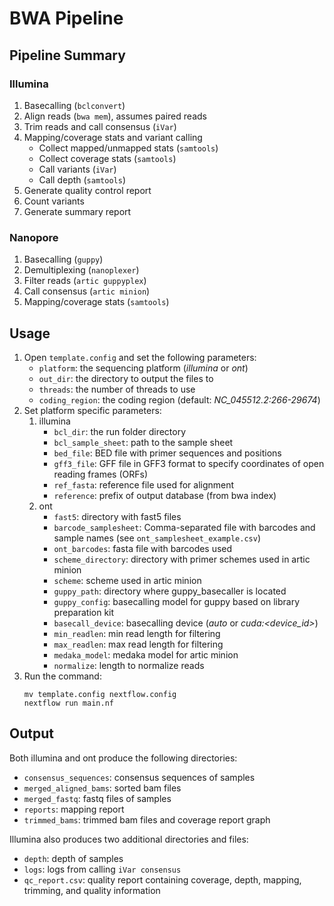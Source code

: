 # BWA Pipeline

## Pipeline Summary

### Illumina

1. Basecalling (`bclconvert`)
2. Align reads (`bwa mem`), assumes paired reads
3. Trim reads and call consensus (`iVar`)
4. Mapping/coverage stats and variant calling
    * Collect mapped/unmapped stats (`samtools`)
    * Collect coverage stats (`samtools`)
    * Call variants (`iVar`)
    * Call depth (`samtools`)
5. Generate quality control report
6. Count variants
7. Generate summary report

### Nanopore

1. Basecalling (`guppy`)
2. Demultiplexing (`nanoplexer`)
3. Filter reads (`artic guppyplex`)
4. Call consensus (`artic minion`)
5. Mapping/coverage stats (`samtools`)

## Usage

1. Open `template.config` and set the following parameters:
    * `platform`: the sequencing platform (*illumina* or *ont*) 
    * `out_dir`: the directory to output the files to
    * `threads`: the number of threads to use
    * `coding_region`: the coding region (default: *NC_045512.2:266-29674*)
2. Set platform specific parameters:
    1. illumina
        * `bcl_dir`: the run folder directory
        * `bcl_sample_sheet`:  path to the sample sheet
        * `bed_file`: BED file with primer sequences and positions
        * `gff3_file`: GFF file in  GFF3 format to specify coordinates of open reading frames (ORFs)
        * `ref_fasta`: reference file used for alignment
        * `reference`: prefix of output database (from bwa index)
    2. ont
        * `fast5`: directory with fast5 files
        * `barcode_samplesheet`: Comma-separated file with barcodes and sample names (see `ont_samplesheet_example.csv`)
        * `ont_barcodes`: fasta file with barcodes used
        * `scheme_directory`: directory with primer schemes used in artic minion
        * `scheme`: scheme used in artic minion
        * `guppy_path`: directory where guppy_basecaller is located 
        * `guppy_config`: basecalling model for guppy based on library preparation kit 
        * `basecall_device`: basecalling device (*auto* or *cuda:\<device_id>*)
        * `min_readlen`: min read length for filtering
        * `max_readlen`: max read length for filtering
        * `medaka_model`: medaka model for artic minion
        * `normalize`: length to normalize reads
3. Run the command:   
    ```
    mv template.config nextflow.config
    nextflow run main.nf
    ```

## Output
Both illumina and ont produce the following directories:
* `consensus_sequences`: consensus sequences of samples
* `merged_aligned_bams`: sorted bam files
* `merged_fastq`: fastq files of samples
* `reports`: mapping report
* `trimmed_bams`: trimmed bam files and coverage report graph

Illumina also produces two additional directories and files:
* `depth`: depth of samples
* `logs`: logs from calling `iVar consensus`
* `qc_report.csv`: quality report containing coverage, depth, mapping, trimming, and quality information